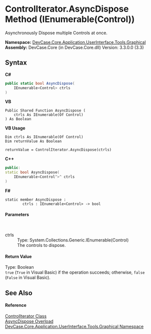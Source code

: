 # ControlIterator.AsyncDispose Method (IEnumerable(Control))
 

Asynchronously Dispose multiple Controls at once.

**Namespace:**&nbsp;<a href="N_DevCase_Core_Application_UserInterface_Tools_Graphical">DevCase.Core.Application.UserInterface.Tools.Graphical</a><br />**Assembly:**&nbsp;DevCase.Core (in DevCase.Core.dll) Version: 3.3.0.0 (3.3)

## Syntax

**C#**<br />
``` C#
public static bool AsyncDispose(
	IEnumerable<Control> ctrls
)
```

**VB**<br />
``` VB
Public Shared Function AsyncDispose ( 
	ctrls As IEnumerable(Of Control)
) As Boolean
```

**VB Usage**<br />
``` VB Usage
Dim ctrls As IEnumerable(Of Control)
Dim returnValue As Boolean

returnValue = ControlIterator.AsyncDispose(ctrls)
```

**C++**<br />
``` C++
public:
static bool AsyncDispose(
	IEnumerable<Control^>^ ctrls
)
```

**F#**<br />
``` F#
static member AsyncDispose : 
        ctrls : IEnumerable<Control> -> bool 

```


#### Parameters
&nbsp;<dl><dt>ctrls</dt><dd>Type: System.Collections.Generic.IEnumerable(Control)<br />The controls to dispose.</dd></dl>

#### Return Value
Type: Boolean<br />`true` (`True` in Visual Basic) if the operation succeeds; otherwise, `false` (`False` in Visual Basic).

## See Also


#### Reference
<a href="T_DevCase_Core_Application_UserInterface_Tools_Graphical_ControlIterator">ControlIterator Class</a><br /><a href="Overload_DevCase_Core_Application_UserInterface_Tools_Graphical_ControlIterator_AsyncDispose">AsyncDispose Overload</a><br /><a href="N_DevCase_Core_Application_UserInterface_Tools_Graphical">DevCase.Core.Application.UserInterface.Tools.Graphical Namespace</a><br />